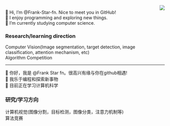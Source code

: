 <img align="right" src="https://github-readme-stats.vercel.app/api?username=Frank-Star-fn&show_icons=true&count_private=true&theme=jolly&icon_color=5CBDD8&bg_color=15,123175,5B2749,777777&hide_title=true&hide_border=true">


👋 Hi, I’m @Frank-Star-fn. Nice to meet you in GitHub!
<br>
👀 I enjoy programming and exploring new things.
<br>
🌱 I’m currently studying computer science.

### Research/learning direction
Computer Vision(Image segmentation, target detection, image classification, attention mechanism, etc)
<br>
Algorithm Competition

<hr>

👋 你好，我是 @Frank Star fn。很高兴有缘与你在github相遇!
<br>
👀 我乐于编程和探索新事物
<br>
🌱 目前正在学习计算机科学

### 研究/学习方向
计算机视觉(图像分割，目标检测，图像分类，注意力机制等)
<br>
算法竞赛

<!---
Frank-Star-fn/Frank-Star-fn is a ✨ special ✨ repository because its `README.md` (this file) appears on your GitHub profile.
--->
